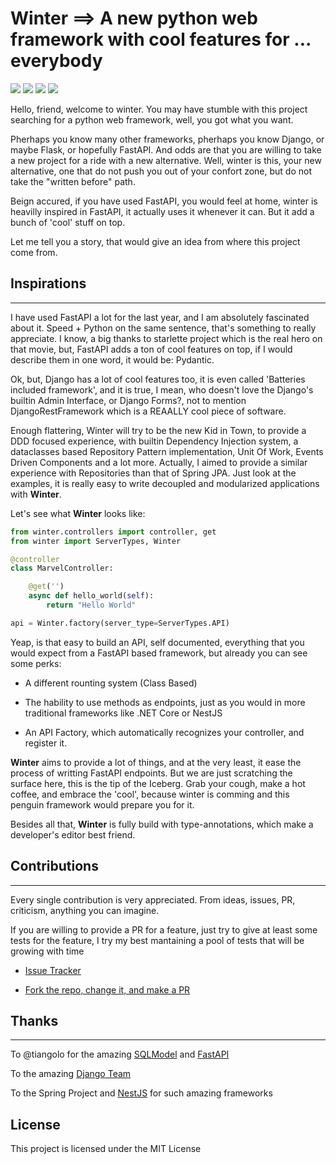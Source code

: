 # Winter ==> A new python web framework with cool features for ... everybody




![](https://img.shields.io/static/v1?label=code&message=python&color=<blue>&style=plastic&logo=github&logoColor=4ec9b0)
![](https://img.shields.io/static/v1?label=web&message=framework&color=<blue>&style=plastic&logo=github&logoColor=4ec9b0)
![](https://img.shields.io/static/v1?label=Tests&message=Passing&color=<blue>&style=plastic&logo=github&logoColor=4ec9b0)
![](https://img.shields.io/static/v1?label=pypi%20package&message=v0.1.0&color=<blue>&style=plastic&logo=github&logoColor=4ec9b0)


Hello, friend, welcome to winter. You may have stumble with this project searching
for a python web framework, well, you got what you want.

Pherhaps you know many other frameworks, pherhaps you know Django, or maybe Flask,
or hopefully FastAPI. And odds are that you are willing to take a new project for a
ride with a new alternative. Well, winter is this, your new alternative, one that
do not push you out of your confort zone, but do not take the "written before" path.

Beign accured, if you have used FastAPI, you would feel at home, winter is heavilly
inspired in FastAPI, it actually uses it whenever it can. But it add a bunch of 
'cool' stuff on top.

Let me tell you a story, that would give an idea from where this project come from.

## Inspirations
---------------

I have used FastAPI a lot for the last year, and I am absolutely fascinated about it.
Speed + Python on the same sentence, that's something to really appreciate. I know, a big
thanks to starlette project which is the real hero on that movie, but, FastAPI adds a ton
of cool features on top, if I would describe them in one word, it would be: Pydantic.

Ok, but, Django has a lot of cool features too, it is even called 'Batteries included
framework', and it is true, I mean, who doesn't love the Django's builtin Admin Interface,
or Django Forms?, not to mention DjangoRestFramework which is a REAALLY cool piece of software.

Enough flattering, Winter will try to be the new Kid in Town, to provide a DDD
focused experience, with builtin Dependency Injection system, a dataclasses based
Repository Pattern implementation, Unit Of Work, Events Driven Components and a lot more.
Actually, I aimed to provide a similar experience with Repositories than that of
Spring JPA. Just look at the examples, it is really easy to write decoupled and modularized applications with **Winter**.

Let's see what **Winter** looks like:

```python title="app.py" linenums="1"
from winter.controllers import controller, get
from winter import ServerTypes, Winter

@controller
class MarvelController:

    @get('')
    async def hello_world(self):
        return "Hello World"

api = Winter.factory(server_type=ServerTypes.API)
```

Yeap, is that easy to build an API, self documented, everything that you would
expect from a FastAPI based framework, but already you can see some perks:

* A different rounting system (Class Based)

* The hability to use methods as endpoints, just as you would in more traditional
frameworks like .NET Core or NestJS

* An API Factory, which automatically recognizes your controller, and register it.

**Winter** aims to provide a lot of things, and at the very least, it ease the process
of writting FastAPI endpoints. But we are just scratching the surface here, this is the tip
of the Iceberg. Grab your cough, make a hot coffee, and embrace the 'cool', because winter is
comming and this penguin framework would prepare you for it.

Besides all that, **Winter** is fully build with type-annotations, which make
a developer's editor best friend.

## Contributions
----------------

Every single contribution is very appreciated. From ideas, issues,
PR, criticism, anything you can imagine.

If you are willing to provide a PR for a feature, just try to
give at least some tests for the feature, I try my best
mantaining a pool of tests that will be growing with time

- [Issue Tracker](https://github.com/adriangs1996/winter/issues)

- [Fork the repo, change it, and make a PR](https://github.com/adriangs1996/winter)

## Thanks
--------
To @tiangolo for the amazing [SQLModel](https://github.com/tiangolo/sqlmodel) and [FastAPI](https://github.com/tiangolo/fastapi)

To the amazing [Django Team](https://github.com/django/django)

To the Spring Project and [NestJS](https://nestjs.com/) for such amazing frameworks


License
-------

This project is licensed under the MIT License